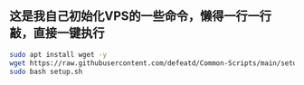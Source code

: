 ## 这是我自己初始化VPS的一些命令，懒得一行一行敲，直接一键执行
```bash
sudo apt install wget -y
wget https://raw.githubusercontent.com/defeatd/Common-Scripts/main/setup.sh
sudo bash setup.sh
```
